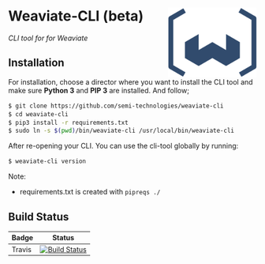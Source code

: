 # Weaviate-CLI (beta) <img alt='Weaviate logo' src='https://raw.githubusercontent.com/creativesoftwarefdn/weaviate/19de0956c69b66c5552447e84d016f4fe29d12c9/docs/assets/weaviate-logo.png' width='180' align='right' />

_CLI tool for for Weaviate_

## Installation

For installation, choose a director where you want to install the CLI tool and make sure **Python 3** and **PIP 3** are installed. And follow;

```sh
$ git clone https://github.com/semi-technologies/weaviate-cli
$ cd weaviate-cli
$ pip3 install -r requirements.txt
$ sudo ln -s $(pwd)/bin/weaviate-cli /usr/local/bin/weaviate-cli
```

After re-opening your CLI. You can use the cli-tool globally by running:

```sh
$ weaviate-cli version
```

Note:<br>
- requirements.txt is created with `pipreqs ./`

## Build Status

| Badge   | Status        |
| -------- |:-------------:|
| Travis   | [![Build Status](https://api.travis-ci.org/semi-technologies/weaviate-cli.svg?branch=master)](https://travis-ci.org/creativesoftwarefdn/weaviate-cli/branches)